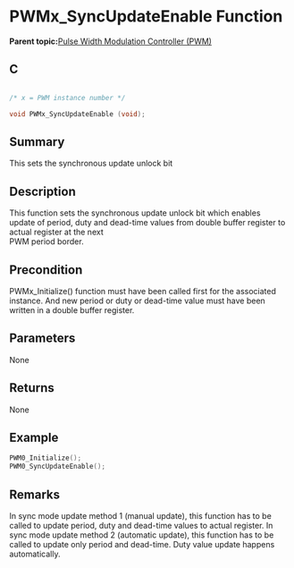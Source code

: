 # PWMx\_SyncUpdateEnable Function

**Parent topic:**[Pulse Width Modulation Controller \(PWM\)](GUID-0542D909-604D-44C7-8C7C-B1FE313960D0.md)

## C

```c

/* x = PWM instance number */

void PWMx_SyncUpdateEnable (void);
```

## Summary

This sets the synchronous update unlock bit

## Description

This function sets the synchronous update unlock bit which enables<br />update of period, duty and dead-time values from double buffer register to actual register at the next<br />PWM period border.

## Precondition

PWMx\_Initialize\(\) function must have been called first for the associated instance. And new period or duty or dead-time value must have been written in a double buffer register.

## Parameters

None

## Returns

None

## Example

```c
PWM0_Initialize();
PWM0_SyncUpdateEnable();
```

## Remarks

In sync mode update method 1 \(manual update\), this function has to be called to update period, duty and dead-time values to actual register. In sync mode update method 2 \(automatic update\), this function has to be called to update only period and dead-time. Duty value update happens automatically.

